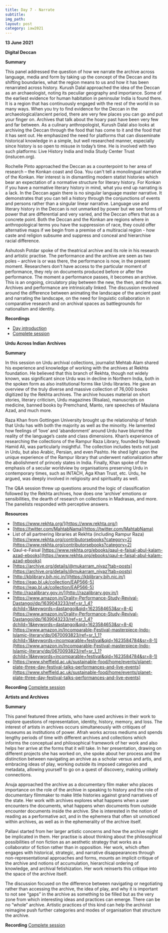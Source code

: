 ```yaml
---
title: Day 7 - Narrate
subtitle:
img_path: 
layout: post
category: iaw2021
---
```


**13 June 2021**

**Digital Deccan**

**Summary**

This panel addressed the question of how we narrate the archive across language, media and form by taking up the concept of the Deccan and its shifting boundaries, what the region means to us and how it has been renarrated across history. Kurush Dalal approached the idea of the Deccan as an archaeologist, noting its peculiar geography and importance. Some of the earliest evidence for human habitation in peninsular India is found there. It is a region that has continuously engaged with the rest of the world in so many ways. When you try to find evidence for the Deccan in the archaeological/ancient period, there are very few places you can go and put your finger on. Archives that talk about the hoary past have been very few and far between. As a culinary anthropologist, Kurush Dalal also looks at archiving the Deccan through the food that has come to it and the food that it has sent out. He emphasized the need for platforms that can disseminate historical knowledge in a simple, but well researched manner, especially since history is so open to misuse in today’s time. He is involved with two such platforms: Live History India and India Study Center Trust (instucen.org). 

Rochelle Pinto approached the Deccan as a counterpoint to her area of research – the Konkan coast and Goa. You can't tell a monolingual narrative of the Konkan. Her interest is in dismantling modern statist histories which bear an expectation of a normative structure for literary history. For Konkan if you have a normative literary history in mind, what you end up narrating is a lack. In the Deccan again there is no singular language master narrative. It demonstrates that you can tell a history through the conjunctions of events and persons rather than a singular linear narrative. Language use and literary history in the Deccan is not unmarked by power but we see forms of power that are differential and very varied, and the Deccan offers that as a concrete point. Both the Deccan and the Konkan are regions where in anthropological terms you have the suppression of race, they could offer alternative maps if we begin from a premise of a multiracial region - how caste and religion subsume and suppress and conceal and hierarchise racial difference. 

Ashutosh Potdar spoke of the theatrical archive and its role in his research and artistic practise. The performance and the archive are seen as two poles – archive is or was there, the performance is now, in the present moment. Researchers don't have access to the particular moment of performance, they rely on documents produced before or after the performance. The moment a performance passes, it becomes an archive. This is an ongoing, circulatory play between the new, the then, and the now. Archives and performance are intrinsically linked. The discussion revolved around the difference between animating the landscape of the ancient past and narrating the landscape, on the need for linguistic collaboration in comparative research and on archival spaces as battlegrounds for nationalism and identity.

**Recordings**
* [Day introduction](https://www.youtube.com/watch?v=T4dVjhCBNnE&t=0s)
* [Complete session](https://www.youtube.com/watch?v=T4dVjhCBNnE&t=165s)


**Urdu Across Indian Archives**

**Summary**

In this session on Urdu archival collections, journalist Mehtab Alam shared his experience and knowledge of working with the archives at Rekhta foundation. He believed that this branch of Rekhta, though not widely known, was significant since Urdu was in decline in Northern India, both in the spoken form as also institutional forms like Urdu libraries. He gave an overview of the truly diverse and massive collection of 76,000 books digitized by the Rekhta archives. The archive houses material on short stories, literary criticism, Urdu magazines (Risalas), manuscripts on medicine, banned books by Premchand, Manto, rare speeches of Maulana Azad, and much more. 

Raza Khan from Gottingen University brought up the relationship of fetish that Urdu has with both the majority as well as the minority. He lamented how feelings of ‘love’ and ‘abandonment’ around Urdu have blurred the reality of the language’s caste and class dimensions. Khan’s experience of researching the collections of the Rampur Raza Library, founded by Nawab Hamid Ali, was particularly insightful. The collection includes texts not just in Urdu, but also Arabic, Persian, and even Pashto. He shed light upon the unique experience of the Rampur library that underwent nationalization after the abolishment of princely states in India. Finally, Khan spoke of the emphasis of a secular worldview by organisations preserving Urdu in contemporary times, such as INTACH, Aga Khan Trust, etc. Urdu, he argued, was deeply involved in religiosity and spirituality as well.

The Q&A session threw up questions around the logic of classification followed by the Rekhta archives, how does one ‘archive’ emotions or sensibilities, the dearth of research on collections in Madrasas, and more. The panelists responded with perceptive answers. 

**Resources**
* [https://www.rekhta.org/](https://www.rekhta.org/)
* [https://twitter.com/MahtabNama](https://twitter.com/MahtabNama)
* List of all partnering libraries at Rekhta (including Rampur Raza) [https://www.rekhta.org/contributorsebooks?category=2](https://www.rekhta.org/contributorsebooks?category=2)
* Qaul-e-Faisal [https://www.rekhta.org/ebooks/qaul-e-faisal-abul-kalam-azad-ebooks](https://www.rekhta.org/ebooks/qaul-e-faisal-abul-kalam-azad-ebooks)
* [https://archive.org/details/@mukarram_niyaz?tab=posts](https://archive.org/details/@mukarram_niyaz?tab=posts)
* [http://kblibrary.bih.nic.in/](https://kblibrary.bih.nic.in/)
* [https://eap.bl.uk/collection/EAP566-5](https://eap.bl.uk/collection/EAP566-5)
* [http://razalibrary.gov.in/](http://razalibrary.gov.in/)
* [https://www.amazon.in/Orality-Performance-Study-Revival-Dastangoi/dp/1639043233/ref=sr_1_4?dchild=1&keywords=dastangoi&qid=1623584653&sr=8-4](https://www.amazon.in/Orality-Performance-Study-Revival-Dastangoi/dp/1639043233/ref=sr_1_4?dchild=1&keywords=dastangoi&qid=1623584653&sr=8-4)
* [https://www.amazon.in/Incomparable-Festival-masterpiece-Indo-Islamic-literary/dp/0670093823/ref=sr_1_1?dchild=1&keywords=incomparable+festival&qid=1623584784&sr=8-1](https://www.amazon.in/Incomparable-Festival-masterpiece-Indo-Islamic-literary/dp/0670093823/ref=sr_1_1?dchild=1&keywords=incomparable+festival&qid=1623584784&sr=8-1)
* [https://www.sheffield.ac.uk/sustainable-food/home/events/planet-plate-three-day-festival-talks-performances-and-live-events](https://www.sheffield.ac.uk/sustainable-food/home/events/planet-plate-three-day-festival-talks-performances-and-live-events)

**Recording**
[Complete session](https://www.youtube.com/watch?v=T4dVjhCBNnE&t=5508s)

**Artists and Archives**

**Summary**

This panel featured three artists, who have used archives in their work to explore questions of representation, identity, history, memory, and loss. The interest of artists in archives occurs simultaneously with critiques of museums as institutions of power. Afrah works across mediums and spends lengthy periods of time with different archives and collections which informs the conceptual and philosophical framework of her work and also helps her arrive at the forms that it will take. In her presentation, drawing on different projects she has worked on, she spoke about her process and the distinction between navigating an archive as a scholar versus and artis, and  embracing ideas of play, working outside its imposed categories and metadata, allowing yourself to go on a quest of discovery, making unlikely connections.

Anuja approached the archive as a documentary film maker who places importance on the role of the archive in speaking to history and the role of documentary filmmaker to make little histories against grand narratives of the state. Her work with archives explores what happens when a user encounters the documents, what happens when documents from outside encounter documents inside the archive. She is interested in the notion of reading as a performative act, and in the ephemera that often sit unnoticed within archives, as well as in the ephemerality of the archive itself. 

Pallavi started from her larger artistic concerns and how the archive might be implicated in them. Her practise is about thinking about the philosophical possibilities of non fiction as an aesthetic strategy that works as a collaborator of fiction rather than in opposition. Her work, which often engages with historical, strategic, and narrative disappearances through non-representational approaches and forms, mounts an implicit critique of the archive and notions of accumulation, hierarchical ordering of knowledge, and archival fetishization. Her work reinserts this critique into the space of the archive itself. 

The discussion focused on the difference between navigating or negotiating rather than accessing the archive, the idea of play, and why it is important to not see “gaps” in the archive as something to be filled but as the very zone from which interesting ideas and practices can emerge. There can be no “whole” archive. Artistic practices of this kind can help the archivist reimagine push further categories and modes of organisation that structure the archive.

**Recording**
[Complete session](https://www.youtube.com/watch?v=T4dVjhCBNnE&t=10866s)

